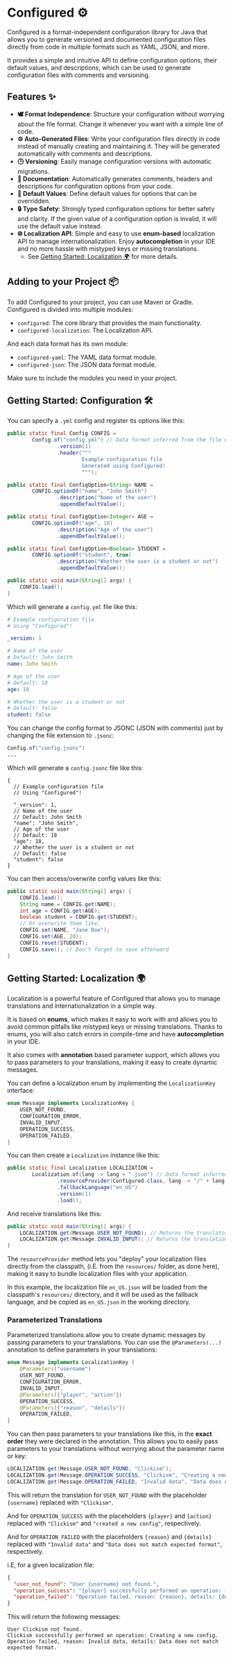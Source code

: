 # Configured ⚙️

Configured is a format-independent configuration library for Java that allows you to generate
versioned and documented configuration files directly from code in multiple formats such as YAML,
JSON, and more.

It provides a simple and intuitive API to define configuration options, their default values,
and descriptions, which can be used to generate configuration files with comments and versioning.

## Features ✨

- **🕊️ Format Independence**: Structure your configuration without worrying about the file format.
  Change it whenever you want with a simple line of code.
- **⚙️ Auto-Generated Files**: Write your configuration files directly in code instead of manually
  creating and maintaining it. They will be generated automatically with comments and descriptions.
- **🕒 Versioning**: Easily manage configuration versions with automatic migrations.
- **📝 Documentation**: Automatically generates comments, headers and descriptions for configuration
  options from your code.
- **🔧 Default Values**: Define default values for options that can be overridden.
- **🔒 Type Safety**: Strongly typed configuration options for better safety and clarity.
  If the given value of a configuration option is invalid, it will use the default value instead.
- **🌐 Localization API**: Simple and easy to use **enum-based** localization API to manage
  internationalization. Enjoy **autocompletion** in your IDE and no more hassle with mistyped
  keys or missing translations.
    - See [Getting Started: Localization 🌍](#getting-started-localization-) for more details.

## Adding to your Project 📦
To add Configured to your project, you can use Maven or Gradle.
Configured is divided into multiple modules:
- `configured`: The core library that provides the main functionality.
- `configured-localization`: The Localization API.

And each data format has its own module:
- `configured-yaml`: The YAML data format module.
- `configured-json`: The JSON data format module.

Make sure to include the modules you need in your project.


## Getting Started: Configuration 🛠️

You can specify a `.yml` config and register its options like this:

```java
public static final Config CONFIG =
        Config.of("config.yml") // Data format inferred from the file extension
                .version(1)
                .header("""
                        Example configuration file
                        Generated using Configured!
                        """);

public static final ConfigOption<String> NAME =
        CONFIG.optionOf("name", "John Smith")
                .description("Name of the user")
                .appendDefaultValue();

public static final ConfigOption<Integer> AGE =
        CONFIG.optionOf("age", 18)
                .description("Age of the user")
                .appendDefaultValue();

public static final ConfigOption<Boolean> STUDENT =
        CONFIG.optionOf("student", true)
                .description("Whether the user is a student or not")
                .appendDefaultValue();

public static void main(String[] args) {
    CONFIG.load();
}
```

Which will generate a `config.yml` file like this:

```yaml
# Example configuration file
# Using "Configured"!

_version: 1

# Name of the user
# Default: John Smith
name: John Smith

# Age of the user
# Default: 18
age: 18

# Whether the user is a student or not
# Default: false
student: false
```

You can change the config format to JSONC (JSON with comments)
just by changing the file extension to `.jsonc`:

```java
Config.of("config.jsonc")
...
```

Which will generate a `config.jsonc` file like this:

```json5
{
  // Example configuration file
  // Using "Configured"!

  "_version": 1,
  // Name of the user
  // Default: John Smith
  "name": "John Smith",
  // Age of the user
  // Default: 18
  "age": 18,
  // Whether the user is a student or not
  // Default: false
  "student": false
}
```

You can then access/overwrite config values like this:

```java
public static void main(String[] args) {
    CONFIG.load();
    String name = CONFIG.get(NAME);
    int age = CONFIG.get(AGE);
    boolean student = CONFIG.get(STUDENT);
    // Or overwrite them like:
    CONFIG.set(NAME, "Jane Doe");
    CONFIG.set(AGE, 20);
    CONFIG.reset(STUDENT);
    CONFIG.save(); // Don't forget to save afterward
}
```

## Getting Started: Localization 🌍

Localization is a powerful feature of Configured that allows you to manage translations
and internationalization in a simple way.

It is based on **enums**, which makes it easy to work with and allows you to avoid common pitfalls
like mistyped keys or missing translations. Thanks to enums, you will also catch errors in compile-time
and have **autocompletion** in your IDE.

It also comes with **annotation** based parameter support, which allows you to pass parameters
to your translations, making it easy to create dynamic messages.

You can define a localization enum by implementing the `LocalizationKey` interface:

```java
enum Message implements LocalizationKey {
    USER_NOT_FOUND,
    CONFIGURATION_ERROR,
    INVALID_INPUT,
    OPERATION_SUCCESS,
    OPERATION_FAILED,
}
```

You can then create a `Localization` instance like this:

```java
public static final Localization LOCALIZATION =
        Localization.of(lang -> lang + ".json") // Data format inferred from the file extension
                .resourceProvider(Configured.class, lang -> "/" + lang + ".json")
                .fallbackLanguage("en_US")
                .version(1)
                .load();
```

And receive translations like this:

```java
public static void main(String[] args) {
    LOCALIZATION.get(Message.USER_NOT_FOUND); // Returns the translation for USER_NOT_FOUND
    LOCALIZATION.get(Message.INVALID_INPUT); // Returns the translation for INVALID_INPUT
}
```

The `resourceProvider` method lets you "deploy" your localization files directly from the classpath,
(i.E. from the `resources/` folder, as done here), making it easy to bundle localization files
with your application.

In this example, the localization file `en_US.json` will be loaded from the classpath's
`resources/` directory, and it will be used as the fallback language, and be copied as
`en_US.json` in the working directory.

### Parameterized Translations

Parameterized translations allow you to create dynamic messages by passing parameters
to your translations. You can use the `@Parameters(...)` annotation to define parameters in
your translations:

```java
enum Message implements LocalizationKey {
    @Parameters("username")
    USER_NOT_FOUND,
    CONFIGURATION_ERROR,
    INVALID_INPUT,
    @Parameters({"player", "action"})
    OPERATION_SUCCESS,
    @Parameters({"reason", "details"})
    OPERATION_FAILED,
}
```

You can then pass parameters to your translations like this, in the **exact order** they were 
declared in the annotation. This allows you to easily pass parameters to your translations without 
worrying about the parameter name or key:

```java
LOCALIZATION.get(Message.USER_NOT_FOUND, "Clickism");
LOCALIZATION.get(Message.OPERATION_SUCCESS, "Clickism", "Creating a new config");
LOCALIZATION.get(Message.OPERATION_FAILED, "Invalid data", "Data does not match expected format");
```

This will return the translation for `USER_NOT_FOUND` with the placeholder `{username}` replaced
with `"Clickism"`.

And for `OPERATION_SUCCESS` with the placeholders `{player}`
and `{action}` replaced with `"Clickism"` and `"created a new config"`, respectively.

And for `OPERATION_FAILED` with the placeholders `{reason}` and `{details}`
replaced with `"Invalid data"` and `"Data does not match expected format"`, respectively.

i.E, for a given localization file:

```json
{
  "user_not_found": "User {username} not found.",
  "operation_success": "{player} successfully performed an operation: {action}.",
  "operation_failed": "Operation failed, reason: {reason}, details: {details}."
}
```
This will return the following messages:

```
User Clickism not found.
Clickism successfully performed an operation: Creating a new config.
Operation failed, reason: Invalid data, details: Data does not match expected format.
```